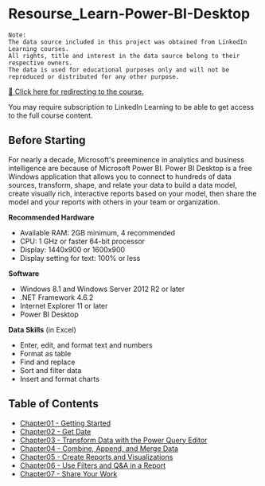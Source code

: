# Resourse_Learn-Power-BI-Desktop
```
Note: 
The data source included in this project was obtained from LinkedIn Learning courses. 
All rights, title and interest in the data source belong to their respective owners. 
The data is used for educational purposes only and will not be reproduced or distributed for any other purpose.
```
[:link: Click here for redirecting to the course.](https://www.linkedin.com/learning/learning-power-bi-desktop-16568640/model-and-visualize-your-data-with-power-bi-desktop?autoplay=true&resume=false&u=74654250) 

You may require subscription to LinkedIn Learning to be able to get access to the full course content.

## Before Starting

For nearly a decade, Microsoft's preeminence in analytics and business intelligence are because of Microsoft Power BI. Power BI Desktop is a free Windows application that allows you to connect to hundreds of data sources, transform, shape, and relate your data to build a data model, create visually rich, interactive reports based on your model, then share the model and your reports with others in your team or organization. 

**Recommended Hardware**
- Available RAM: 2GB minimum, 4 recommended
- CPU: 1 GHz or faster 64-bit processor
- Display: 1440x900 or 1600x900
- Display setting for text: 100% or less

**Software**
- Windows 8.1 and Windows Server 2012 R2 or later
- .NET Framework 4.6.2
- Internet Explorer 11 or later
- Power BI Desktop

**Data Skills** (in Excel)
- Enter, edit, and format text and numbers
- Format as table
- Find and replace
- Sort and filter data
- Insert and format charts

## Table of Contents
- [Chapter01 - Getting Started](https://github.com/HuaijiGao/Resourse_Power-BI-Desktop/tree/main/Chapter01)
- [Chapter02 - Get Date](https://github.com/HuaijiGao/Resourse_Power-BI-Desktop/tree/main/Chapter02)
- [Chapter03 - Transform Data with the Power Query Editor](https://github.com/HuaijiGao/Resourse_Power-BI-Desktop/tree/main/Chapter03)
- [Chapter04 - Combine, Append, and Merge Data](https://github.com/HuaijiGao/Resourse_Power-BI-Desktop/tree/main/Chapter04)
- [Chapter05 - Create Reports and Visualizations](https://github.com/HuaijiGao/Resourse_Power-BI-Desktop/tree/main/Chapter05)
- [Chapter06 - Use Filters and Q&A in a Report](https://github.com/HuaijiGao/Resourse_Power-BI-Desktop/tree/main/Chapter06)
- [Chapter07 - Share Your Work](https://github.com/HuaijiGao/Resourse_Power-BI-Desktop/tree/main/Chapter07)
